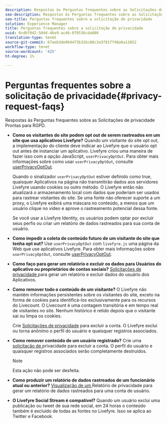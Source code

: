 ```yaml
---
description: Respostas às Perguntas frequentes sobre as Solicitações de privacidade Prontas para RGPD.
seo-description: Respostas às Perguntas frequentes sobre as Solicitações de privacidade Prontas para RGPD.
seo-title: Perguntas frequentes sobre a solicitação de privacidade
solution: Experience Manager
title: Perguntas frequentes sobre a solicitação de privacidade
uuid: 0cd6f0d2-504d-46e9-ac46-070536cda086
translation-type: tm+mt
source-git-commit: 67aeb3de964473b326c88c3a3f81ff48a6a12652
workflow-type: tm+mt
source-wordcount: '425'
ht-degree: 1%

---
```



# Perguntas frequentes sobre a solicitação de privacidade{#privacy-request-faqs}

Respostas às Perguntas frequentes sobre as Solicitações de privacidade Prontas para RGPD.

* **Como os visitantes do site podem opt out de serem rastreados em um site que usa aplicativos Livefyre?** Quando um visitante do site opt out, a implementação do cliente deve indicar ao Livefyre que o usuário opt out antes de instanciar um aplicativo. Livefyre criou uma maneira de fazer isso com a opção JavaScript, `userPrivacyOptOut`. Para obter mais informações sobre como usar `userPrivacyOptOut`, consulte [userPrivacyOptOut](/help/using/c-settings-other/c-gdpr-compliance/c-userprivacyoptout.md).

   Quando o sinalizador `userPrivacyOptOut` estiver definido como true, quaisquer Aplicativos na página não transmitirão dados aos servidores Livefyre usando cookies ou outro método. O Livefyre então não atualizará o armazenamento local com dados que poderiam ser usados para rastrear visitantes do site. Se uma fonte não oferecer suporte a um proxy, o Livefyre exibirá uma máscara no conteúdo, a menos que um usuário clique no vídeo e aprove o rastreamento potencial dessa fonte.

   Se você usar a Livefyre Identity, os usuários podem optar por excluir seus perfis ou criar um relatório de dados rastreados para sua conta de usuário.

* **Como impedir a coleta de conteúdo futuro de um visitante do site que tenha opt out?** Use  `userPrivacyOptOut` com  `livefyre.js` uma página da Web que use aplicativos Livefyre. Para obter mais informações sobre `userPrivacyOptOut`, consulte [userPrivacyOptOut](/help/using/c-settings-other/c-gdpr-compliance/c-userprivacyoptout.md).

* **Como faço para gerar um relatório e excluir os dados para Usuários do aplicativo ou proprietários de contas sociais?** [Solicitações de privacidade ](../../c-settings-other/c-gdpr-compliance/c-privacy-requests.md#c_privacy_requests) para gerar um relatório e excluir dados do usuário dos Aplicativos.

* **Como remover todo o conteúdo de um visitante?** O Livefyre não mantém informações persistentes sobre os visitantes do site, exceto na forma de cookies para identificá-los exclusivamente para os recursos do Livecount. O Livecount é uma contagem transitória e em tempo real de visitantes no site. Nenhum histórico é retido depois que o visitante sai ou limpa os cookies.

   Crie [Solicitações de privacidade](../../c-settings-other/c-gdpr-compliance/c-privacy-requests.md#c_privacy_requests) para excluir a conta. O Livefyre exclui ou torna anônimo o perfil do usuário e quaisquer registros associados.

* **Como remover conteúdo de um usuário registrado?** Crie uma  [solicitação de ](../../c-settings-other/c-gdpr-compliance/c-privacy-requests.md#c_privacy_requests) privacidade para excluir a conta. O perfil do usuário e quaisquer registros associados serão completamente destruídos.

   >[!NOTE]
   >
   >Esta ação não pode ser desfeita.

* **Como produzir um relatório de dados rastreados de um funcionário atual ou anterior?** [Visualização de um ](../../c-settings-other/c-gdpr-compliance/c-view-a-privacy-report.md#c_view_a_privacy_report) Relatório de privacidade para gerar um relatório de dados rastreados para uma conta de usuário.

* **O Livefyre Social Stream é compatível?** Quando um usuário exclui uma publicação ou tweet de sua rede social, em 24 horas o conteúdo também é excluído de todas as fontes no Livefyre. Isso se aplica ao Twitter e Facebook.

